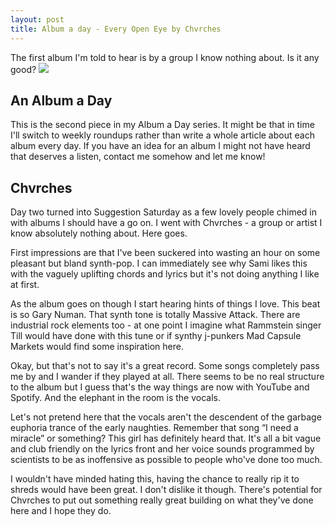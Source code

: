 ```yaml
---
layout: post
title: Album a day - Every Open Eye by Chvrches
---
```


The first album I'm told to hear is by a group I know nothing about. Is it any good?
![](https://upload.wikimedia.org/wikipedia/en/f/f8/CHVRCHES_-_Every_Open_Eye.png)

## An Album a Day

This is the second piece in my Album a Day series. It might be that in time I'll switch to weekly roundups rather than write a whole article about each album every day. If you have an idea for an album I might not have heard that deserves a listen, contact me somehow and let me know!

## Chvrches

Day two turned into Suggestion Saturday as a few lovely people chimed in with albums I should have a go on. I went with Chvrches - a group or artist I know absolutely nothing about. Here goes.

First impressions are that I've been suckered into wasting an hour on some pleasant but bland synth-pop. I can immediately see why Sami likes this with the vaguely uplifting chords and lyrics but it's not doing anything I like at first.

As the album goes on though I start hearing hints of things I love. This beat is so Gary Numan. That synth tone is totally Massive Attack. There are industrial rock elements too - at one point I imagine what Rammstein singer Till would have done with this tune or if synthy j-punkers Mad Capsule Markets would find some inspiration here.

Okay, but that's not to say it's a great record. Some songs completely pass me by and I wander if they played at all. There seems to be no real structure to the album but I guess that's the way things are now with YouTube and Spotify. And the elephant in the room is the vocals.

Let's not pretend here that the vocals aren't the descendent of the garbage euphoria trance of the early naughties. Remember that song “I need a miracle” or something? This girl has definitely heard that. It's all a bit vague and club friendly on the lyrics front and her voice sounds programmed by scientists to be as inoffensive as possible to people who've done too much.

I wouldn't have minded hating this, having the chance to really rip it to shreds would have been great. I don't dislike it though. There's potential for Chvrches to put out something really great building on what they've done here and I hope they do.

